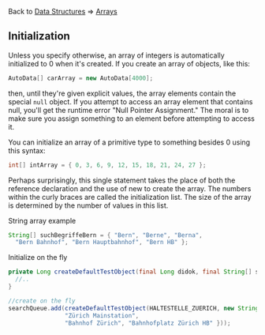 Back to [Data Structures](index.md) &rArr; [Arrays](arrays.md) 

## Initialization

Unless you specify otherwise, an array of integers is automatically initialized to 0 when it's created. 
If you create an array of objects, like this:

```java
AutoData[] carArray = new AutoData[4000];
```

then, until they're given explicit values, the array elements contain the special `null` object. 
If you attempt to access an array element that contains null, you'll get the runtime error "Null Pointer Assignment." 
The moral is to make sure you assign something to an element before attempting to access it.

You can initialize an array of a primitive type to something besides 0 using this syntax:

```java
int[] intArray = { 0, 3, 6, 9, 12, 15, 18, 21, 24, 27 };
```

Perhaps surprisingly, this single statement takes the place of both the reference declaration and the use of 
new to create the array. The numbers within the curly braces are called the initialization list. 
The size of the array is determined by the number of values in this list.

String array example 
```java
String[] suchBegriffeBern = { "Bern", "Berne", "Berna", 
  "Bern Bahnhof", "Bern Hauptbahnhof", "Bern HB" };
```

Initialize on the fly
```java
private Long createDefaultTestObject(final Long didok, final String[] suchbegriffe) {
  //..
}

//create on the fly
searchQueue.add(createDefaultTestObject(HALTESTELLE_ZUERICH, new String[] { "Zürich HB",
                "Zürich Mainstation",
                "Bahnhof Zürich", "Bahnhofplatz Zürich HB" }));
```
